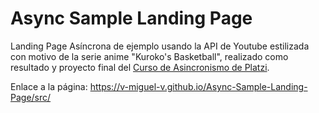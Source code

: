 # Async Sample Landing Page
Landing Page Asíncrona de ejemplo usando la API de Youtube estilizada con motivo de la serie anime "Kuroko's Basketball", realizado como resultado y proyecto final del [Curso de Asincronismo de Platzi](https://platzi.com/cursos/asincronismo-js/).

Enlace a la página: https://v-miguel-v.github.io/Async-Sample-Landing-Page/src/
